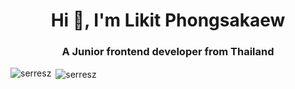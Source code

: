 <h1 align="center">Hi 👋, I'm Likit Phongsakaew</h1>
<h3 align="center">A Junior frontend developer from Thailand</h3>

<p><img align="left" src="https://github-readme-stats.vercel.app/api/top-langs?username=serresz&show_icons=true&locale=en&layout=compact" alt="serresz" /></p>

<p>&nbsp;<img align="center" src="https://github-readme-stats.vercel.app/api?username=serresz&show_icons=true&locale=en" alt="serresz" /></p>
